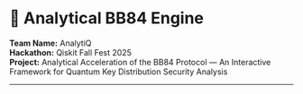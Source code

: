 # 🔐 Analytical BB84 Engine  

**Team Name:** AnalytiQ  
**Hackathon:** Qiskit Fall Fest 2025  
**Project:** Analytical Acceleration of the BB84 Protocol — An Interactive Framework for Quantum Key Distribution Security Analysis

---



